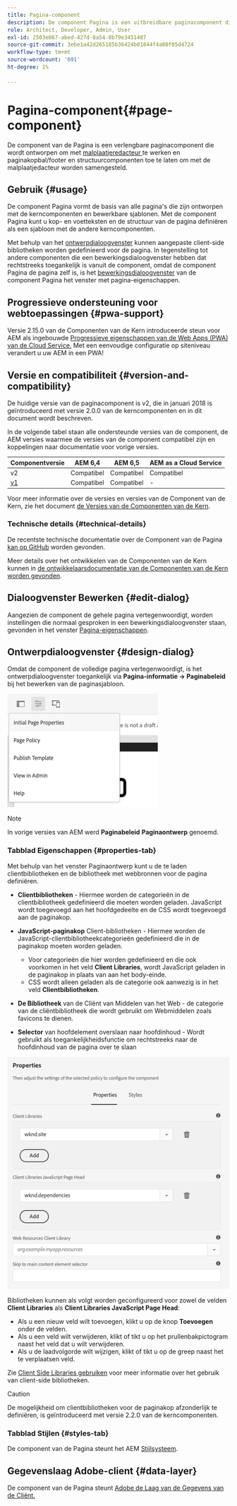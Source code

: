 ```yaml
---
title: Pagina-component
description: De component Pagina is een uitbreidbare paginacomponent die wordt ontworpen om met de malplaatjeredacteur te werken en paginakopbal/footer en structuurcomponenten toe te laten om met de malplaatjedacteur worden samengesteld.
role: Architect, Developer, Admin, User
exl-id: 2503e067-abed-427d-8a54-8b79e3451487
source-git-commit: 3ebe1a42d265185b36424b01844f4a00f05d4724
workflow-type: tm+mt
source-wordcount: '691'
ht-degree: 1%

---
```


# Pagina-component{#page-component}

De component van de Pagina is een verlengbare paginacomponent die wordt ontworpen om met [malplaatjeredacteur ](https://docs.adobe.com/content/help/en/experience-manager-cloud-service/sites/authoring/features/templates.html) te werken en paginakopbal/footer en structuurcomponenten toe te laten om met de malplaatjedacteur worden samengesteld.

## Gebruik {#usage}

De component Pagina vormt de basis van alle pagina&#39;s die zijn ontworpen met de kerncomponenten en bewerkbare sjablonen. Met de component Pagina kunt u kop- en voetteksten en de structuur van de pagina definiëren als een sjabloon met de andere kerncomponenten.

Met behulp van het [ontwerpdialoogvenster](#design-dialog) kunnen aangepaste client-side bibliotheken worden gedefinieerd voor de pagina. In tegenstelling tot andere componenten die een bewerkingsdialoogvenster hebben dat rechtstreeks toegankelijk is vanuit de component, omdat de component Pagina de pagina zelf is, is het [bewerkingsdialoogvenster](#edit-dialog) van de component Pagina het venster met pagina-eigenschappen.

## Progressieve ondersteuning voor webtoepassingen {#pwa-support}

Versie 2.15.0 van de Componenten van de Kern introduceerde steun voor AEM als ingebouwde [Progressieve eigenschappen van de Web Apps (PWA) van de Cloud Service.](https://experienceleague.adobe.com/docs/experience-manager-cloud-service/sites/authoring/features/enable-pwa.html) Met een eenvoudige configuratie op siteniveau verandert u uw AEM in een PWA!

## Versie en compatibiliteit {#version-and-compatibility}

De huidige versie van de paginacomponent is v2, die in januari 2018 is geïntroduceerd met versie 2.0.0 van de kerncomponenten en in dit document wordt beschreven.

In de volgende tabel staan alle ondersteunde versies van de component, de AEM versies waarmee de versies van de component compatibel zijn en koppelingen naar documentatie voor vorige versies.

| Componentversie | AEM 6,4 | AEM 6,5 | AEM as a Cloud Service |
|---|---|---|---|
| v2 | Compatibel | Compatibel | Compatibel |
| [v1](v1/page-v1.md) | Compatibel | Compatibel | - |

Voor meer informatie over de versies en versies van de Component van de Kern, zie het document [de Versies van de Componenten van de Kern](/help/versions.md).

### Technische details {#technical-details}

De recentste technische documentatie over de Component van de Pagina [kan op GitHub](https://adobe.com/go/aem_cmp_tech_page_v2) worden gevonden.

Meer details over het ontwikkelen van de Componenten van de Kern kunnen in [de ontwikkelaarsdocumentatie van de Componenten van de Kern worden gevonden](/help/developing/overview.md).

## Dialoogvenster Bewerken {#edit-dialog}

Aangezien de component de gehele pagina vertegenwoordigt, worden instellingen die normaal gesproken in een bewerkingsdialoogvenster staan, gevonden in het venster [Pagina-eigenschappen](https://docs.adobe.com/content/help/en/experience-manager-cloud-service/sites/authoring/fundamentals/page-properties.html).

## Ontwerpdialoogvenster {#design-dialog}

Omdat de component de volledige pagina vertegenwoordigt, is het ontwerpdialoogvenster toegankelijk via **Pagina-informatie -> Paginabeleid** bij het bewerken van de paginasjabloon.

![Paginabeleid](/help/assets/page-policy.png)

>[!NOTE]
>
>In vorige versies van AEM werd **Paginabeleid** **Paginaontwerp** genoemd.

### Tabblad Eigenschappen {#properties-tab}

Met behulp van het venster Paginaontwerp kunt u de te laden clientbibliotheken en de bibliotheek met webbronnen voor de pagina definiëren.

* **Clientbibliotheken**  - Hiermee worden de categorieën in de clientbibliotheek gedefinieerd die moeten worden geladen. JavaScript wordt toegevoegd aan het hoofdgedeelte en de CSS wordt toegevoegd aan de paginakop.
* **JavaScript-paginakop**  Client-bibliotheken - Hiermee worden de JavaScript-clientbibliotheekcategorieën gedefinieerd die in de paginakop moeten worden geladen.
   * Voor categorieën die hier worden gedefinieerd en die ook voorkomen in het veld **Client Libraries**, wordt JavaScript geladen in de paginakop in plaats van aan het body-einde.
   * CSS wordt alleen geladen als de categorie ook aanwezig is in het veld **Clientbibliotheken**.

* **De Bibliotheek**  van de Cliënt van Middelen van het Web - de categorie van de cliëntbibliotheek die wordt gebruikt om Webmiddelen zoals favicons te dienen.

* **Selector**  van hoofdelement overslaan naar hoofdinhoud - Wordt gebruikt als toegankelijkheidsfunctie om rechtstreeks naar de hoofdinhoud van de pagina over te slaan

![Dialoogvenster Pagina-componentontwerp](/help/assets/page-design.png)

Bibliotheken kunnen als volgt worden geconfigureerd voor zowel de velden **Client Libraries** als **Client Libraries JavaScript Page Head**:

* Als u een nieuw veld wilt toevoegen, klikt u op de knop **Toevoegen** onder de velden.
* Als u een veld wilt verwijderen, klikt of tikt u op het prullenbakpictogram naast het veld dat u wilt verwijderen.
* Als u de laadvolgorde wilt wijzigen, klikt of tikt u op de greep naast het te verplaatsen veld.

Zie [Client Side Libraries gebruiken](https://helpx.adobe.com/experience-manager/6-5/sites/developing/using/clientlibs.html) voor meer informatie over het gebruik van client-side bibliotheken.

>[!CAUTION]
>
>De mogelijkheid om clientbibliotheken voor de paginakop afzonderlijk te definiëren, is geïntroduceerd met versie 2.2.0 van de kerncomponenten.

### Tabblad Stijlen {#styles-tab}

De component van de Pagina steunt het AEM [Stijlsysteem](/help/get-started/authoring.md#component-styling).

## Gegevenslaag Adobe-client {#data-layer}

De component van de Pagina steunt [Adobe de Laag van de Gegevens van de Cliënt.](/help/developing/data-layer/overview.md)
